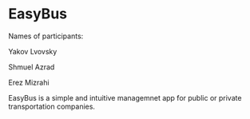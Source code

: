 # EasyBus

Names of participants:

Yakov Lvovsky 

Shmuel Azrad

Erez Mizrahi

EasyBus is a simple and intuitive managemnet app for public or private transportation companies.
